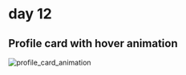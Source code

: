 # day 12

## Profile card with hover animation

![profile_card_animation](https://user-images.githubusercontent.com/36999742/118141810-67046e80-b427-11eb-87e6-4cdfeb7c73ad.gif)